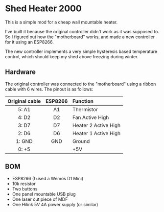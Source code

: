 # Shed Heater 2000

This is a simple mod for a cheap wall mountable heater.

I've built it because the original controller didn't work as it was supposed to. So I figured out how the "motherboard" works, and made a new controller for it using an ESP8266.

The new controller implements a very simple hysteresis based temperature control, which should keep my shed above freezing during winter.

## Hardware

The original controller was connected to the "motherboard" using a ribbon cable with 6 wires. The pinout is as follows:

| Original cable | ESP8266 | Function             |
|:--------------:|:-------:|:---------------------|
| 5: A1          | A1      | Thermistor           |
| 4: D2          | D2      | Fan Active High      |
| 3: D7          | D7      | Heater 2 Active High |
| 2: D6          | D6      | Heater 1 Active High |
| 1: GND         | GND     | Ground               |
| 0: +5          |         | +5V                  |

## BOM

- ESP8266 (I used a Wemos D1 Mini)
- 10k resistor
- Two buttons
- One panel mountable USB plug
- One laser cut piece of MDF
- One Hilink 5V 4A power supply (or similar)
